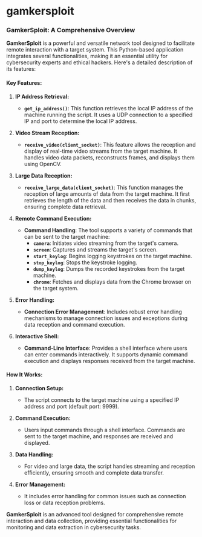 # gamkersploit

### GamkerSploit: A Comprehensive Overview

**GamkerSploit** is a powerful and versatile network tool designed to facilitate remote interaction with a target system. This Python-based application integrates several functionalities, making it an essential utility for cybersecurity experts and ethical hackers. Here's a detailed description of its features:

#### **Key Features:**

1. **IP Address Retrieval:**
   - **`get_ip_address()`**: This function retrieves the local IP address of the machine running the script. It uses a UDP connection to a specified IP and port to determine the local IP address.

2. **Video Stream Reception:**
   - **`receive_video(client_socket)`**: This feature allows the reception and display of real-time video streams from the target machine. It handles video data packets, reconstructs frames, and displays them using OpenCV.

3. **Large Data Reception:**
   - **`receive_large_data(client_socket)`**: This function manages the reception of large amounts of data from the target machine. It first retrieves the length of the data and then receives the data in chunks, ensuring complete data retrieval.

4. **Remote Command Execution:**
   - **Command Handling**: The tool supports a variety of commands that can be sent to the target machine:
     - **`camera`**: Initiates video streaming from the target's camera.
     - **`screen`**: Captures and streams the target's screen.
     - **`start_keylog`**: Begins logging keystrokes on the target machine.
     - **`stop_keylog`**: Stops the keystroke logging.
     - **`dump_keylog`**: Dumps the recorded keystrokes from the target machine.
     - **`chrome`**: Fetches and displays data from the Chrome browser on the target system.

5. **Error Handling:**
   - **Connection Error Management**: Includes robust error handling mechanisms to manage connection issues and exceptions during data reception and command execution.

6. **Interactive Shell:**
   - **Command-Line Interface**: Provides a shell interface where users can enter commands interactively. It supports dynamic command execution and displays responses received from the target machine.

#### **How It Works:**

1. **Connection Setup:**
   - The script connects to the target machine using a specified IP address and port (default port: 9999).

2. **Command Execution:**
   - Users input commands through a shell interface. Commands are sent to the target machine, and responses are received and displayed.

3. **Data Handling:**
   - For video and large data, the script handles streaming and reception efficiently, ensuring smooth and complete data transfer.

4. **Error Management:**
   - It includes error handling for common issues such as connection loss or data reception problems.

**GamkerSploit** is an advanced tool designed for comprehensive remote interaction and data collection, providing essential functionalities for monitoring and data extraction in cybersecurity tasks.
